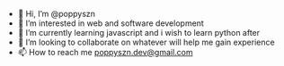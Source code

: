 - 👋 Hi, I’m @poppyszn
- 👀 I’m interested in web and software development
- 🌱 I’m currently learning javascript and i wish to learn python after
- 💞️ I’m looking to collaborate on whatever will help me gain experience
- 📫 How to reach me poppyszn.dev@gmail.com

<!---
poppyszn/poppyszn is a ✨ special ✨ repository because its `README.md` (this file) appears on your GitHub profile.
You can click the Preview link to take a look at your changes.
--->
